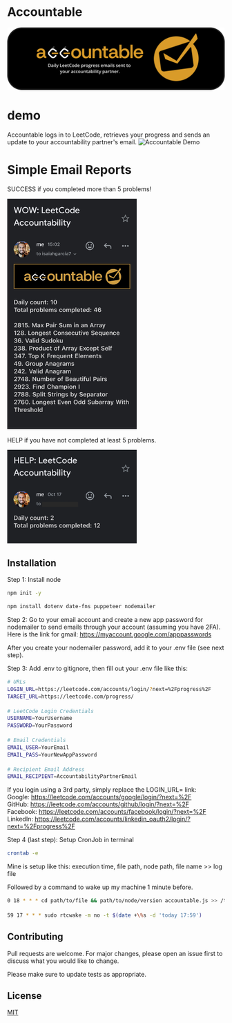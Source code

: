 # Accountable
<img src="accountable_logo.png" alt="accountable logo" width="700"/>


# demo
Accountable logs in to LeetCode, retrieves your progress and sends an update to your accountability partner's email.
![Accountable Demo]()

# Simple Email Reports 
SUCCESS if you completed more than 5 problems!

<img src="success_email.jpg" alt="success email" width="300"/>

HELP if you have not completed at least 5 problems.

<img src="help_email.png" alt="help email" width="300"/>

## Installation
Step 1:
Install node
```bash
npm init -y
```

```bash
npm install dotenv date-fns puppeteer nodemailer
```

Step 2: Go to your email account and create a new app password for nodemailer to send emails through your account (assuming you have 2FA). Here is the link for gmail: 
https://myaccount.google.com/apppasswords 

After you create your nodemailer password, add it to your .env file (see next step).

Step 3: Add .env to gitignore, then fill out your .env file like this:

```bash
# URLs                                    
LOGIN_URL=https://leetcode.com/accounts/login/?next=%2Fprogress%2F
TARGET_URL=https://leetcode.com/progress/

# LeetCode Login Credentials
USERNAME=YourUsername
PASSWORD=YourPassword

# Email Credentials
EMAIL_USER=YourEmail
EMAIL_PASS=YourNewAppPassword

# Recipient Email Address
EMAIL_RECIPIENT=AccountabilityPartnerEmail
```
If you login using a 3rd party, simply replace the LOGIN_URL= link: \
Google: https://leetcode.com/accounts/google/login/?next=%2F \
GitHub: https://leetcode.com/accounts/github/login/?next=%2F \
Facebook: https://leetcode.com/accounts/facebook/login/?next=%2F \
LinkedIn: https://leetcode.com/accounts/linkedin_oauth2/login/?next=%2Fprogress%2F 

Step 4 (last step): Setup CronJob in terminal

```bash
crontab -e
```
Mine is setup like this: execution time, file path, node path, file name >> log file

Followed by a command to wake up my machine 1 minute before.

```bash
0 18 * * * cd path/to/file && path/to/node/version accountable.js >> /tmp/accountable.log 2>&1

59 17 * * * sudo rtcwake -m no -t $(date +\%s -d 'today 17:59')
```

## Contributing

Pull requests are welcome. For major changes, please open an issue first
to discuss what you would like to change.

Please make sure to update tests as appropriate.

## License

[MIT](https://choosealicense.com/licenses/mit/)
